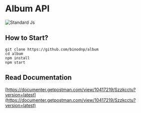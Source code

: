 # Album API

![Standard Js](https://cdn.rawgit.com/feross/standard/master/badge.svg)


## How to Start?

```
git clone https://github.com/binodnp/album
cd album
npm install
npm start
```

## Read Documentation

[https://documenter.getpostman.com/view/10417219/Szzkcctu?version=latest](https://documenter.getpostman.com/view/10417219/Szzkcctu?version=latest)




